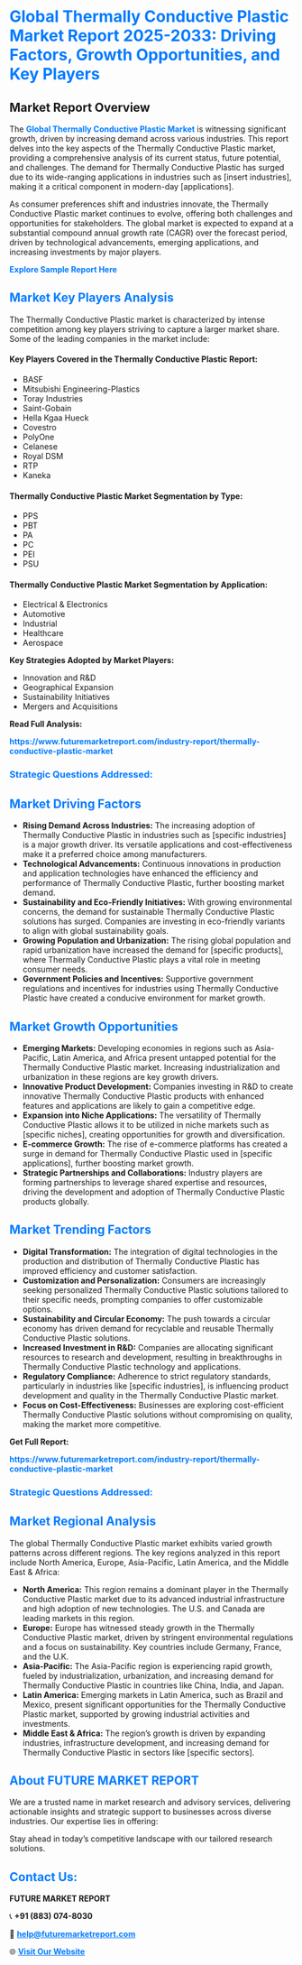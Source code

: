 <h1 style="color: #007BFF;">Global Thermally Conductive Plastic Market Report 2025-2033: Driving Factors, Growth Opportunities, and Key Players</h1>

<section id="overview">
<h2>Market Report Overview</h2>
<p>The <a href="https://www.futuremarketreport.com/industry-report/thermally-conductive-plastic-market" style="color: #007BFF; text-decoration: none;"><strong>Global Thermally Conductive Plastic Market</strong></a> is witnessing significant growth, driven by increasing demand across various industries. This report delves into the key aspects of the Thermally Conductive Plastic market, providing a comprehensive analysis of its current status, future potential, and challenges. The demand for Thermally Conductive Plastic has surged due to its wide-ranging applications in industries such as [insert industries], making it a critical component in modern-day [applications].</p>
<p>As consumer preferences shift and industries innovate, the Thermally Conductive Plastic market continues to evolve, offering both challenges and opportunities for stakeholders. The global market is expected to expand at a substantial compound annual growth rate (CAGR) over the forecast period, driven by technological advancements, emerging applications, and increasing investments by major players.</p>
</section>

<section id="overview">
<p><a href="https://www.futuremarketreport.com/request-sample/reportId=114602" style="color: #007BFF; text-decoration: none;"><strong>Explore Sample Report Here</strong></a></p>
</section>

<section id="key-players">
<h2 style="color: #007BFF;">Market Key Players Analysis</h2>
<p>The Thermally Conductive Plastic market is characterized by intense competition among key players striving to capture a larger market share. Some of the leading companies in the market include:</p>
<h4>Key Players Covered in the Thermally Conductive Plastic Report:</h4>
<ul><li>BASF</li><li>Mitsubishi Engineering-Plastics</li><li>Toray Industries</li><li>Saint-Gobain</li><li>Hella Kgaa Hueck</li><li>Covestro</li><li>PolyOne</li><li>Celanese</li><li>Royal DSM</li><li>RTP</li><li>Kaneka</li></ul>
<h4>Thermally Conductive Plastic Market Segmentation by Type:</h4>
<ul><li>PPS</li><li>PBT</li><li>PA</li><li>PC</li><li>PEI</li><li>PSU</li></ul>

<h4>Thermally Conductive Plastic Market Segmentation by Application:</h4>
<ul><li>Electrical &amp; Electronics</li><li>Automotive</li><li>Industrial</li><li>Healthcare</li><li>Aerospace</li></ul>
<p><strong>Key Strategies Adopted by Market Players:</strong></p>
<ul>
<li>Innovation and R&D</li>
<li>Geographical Expansion</li>
<li>Sustainability Initiatives</li>
<li>Mergers and Acquisitions</li>
</ul>
</section>

<section>
<p><strong>Read Full Analysis: </strong></p><a href="https://www.futuremarketreport.com/industry-report/thermally-conductive-plastic-market" style="color: #007BFF; text-decoration: none;"><strong>https://www.futuremarketreport.com/industry-report/thermally-conductive-plastic-market</strong></a>
<h3 style="color: #007BFF;">Strategic Questions Addressed:</h3>
</section>

<section id="driving-factors">
<h2 style="color: #007BFF;">Market Driving Factors</h2>
<ul>
<li><strong>Rising Demand Across Industries:</strong> The increasing adoption of Thermally Conductive Plastic in industries such as [specific industries] is a major growth driver. Its versatile applications and cost-effectiveness make it a preferred choice among manufacturers.</li>
<li><strong>Technological Advancements:</strong> Continuous innovations in production and application technologies have enhanced the efficiency and performance of Thermally Conductive Plastic, further boosting market demand.</li>
<li><strong>Sustainability and Eco-Friendly Initiatives:</strong> With growing environmental concerns, the demand for sustainable Thermally Conductive Plastic solutions has surged. Companies are investing in eco-friendly variants to align with global sustainability goals.</li>
<li><strong>Growing Population and Urbanization:</strong> The rising global population and rapid urbanization have increased the demand for [specific products], where Thermally Conductive Plastic plays a vital role in meeting consumer needs.</li>
<li><strong>Government Policies and Incentives:</strong> Supportive government regulations and incentives for industries using Thermally Conductive Plastic have created a conducive environment for market growth.</li>
</ul>
</section>

<section id="growth-opportunities">
<h2 style="color: #007BFF;">Market Growth Opportunities</h2>
<ul>
<li><strong>Emerging Markets:</strong> Developing economies in regions such as Asia-Pacific, Latin America, and Africa present untapped potential for the Thermally Conductive Plastic market. Increasing industrialization and urbanization in these regions are key growth drivers.</li>
<li><strong>Innovative Product Development:</strong> Companies investing in R&D to create innovative Thermally Conductive Plastic products with enhanced features and applications are likely to gain a competitive edge.</li>
<li><strong>Expansion into Niche Applications:</strong> The versatility of Thermally Conductive Plastic allows it to be utilized in niche markets such as [specific niches], creating opportunities for growth and diversification.</li>
<li><strong>E-commerce Growth:</strong> The rise of e-commerce platforms has created a surge in demand for Thermally Conductive Plastic used in [specific applications], further boosting market growth.</li>
<li><strong>Strategic Partnerships and Collaborations:</strong> Industry players are forming partnerships to leverage shared expertise and resources, driving the development and adoption of Thermally Conductive Plastic products globally.</li>
</ul>
</section>

<section id="trending-factors">
<h2 style="color: #007BFF;">Market Trending Factors</h2>
<ul>
<li><strong>Digital Transformation:</strong> The integration of digital technologies in the production and distribution of Thermally Conductive Plastic has improved efficiency and customer satisfaction.</li>
<li><strong>Customization and Personalization:</strong> Consumers are increasingly seeking personalized Thermally Conductive Plastic solutions tailored to their specific needs, prompting companies to offer customizable options.</li>
<li><strong>Sustainability and Circular Economy:</strong> The push towards a circular economy has driven demand for recyclable and reusable Thermally Conductive Plastic solutions.</li>
<li><strong>Increased Investment in R&D:</strong> Companies are allocating significant resources to research and development, resulting in breakthroughs in Thermally Conductive Plastic technology and applications.</li>
<li><strong>Regulatory Compliance:</strong> Adherence to strict regulatory standards, particularly in industries like [specific industries], is influencing product development and quality in the Thermally Conductive Plastic market.</li>
<li><strong>Focus on Cost-Effectiveness:</strong> Businesses are exploring cost-efficient Thermally Conductive Plastic solutions without compromising on quality, making the market more competitive.</li>
</ul>
</section>

<section>
<p><strong>Get Full Report: </strong></p><a href="https://www.futuremarketreport.com/industry-report/thermally-conductive-plastic-market" style="color: #007BFF; text-decoration: none;"><strong>https://www.futuremarketreport.com/industry-report/thermally-conductive-plastic-market</strong></a>
<h3 style="color: #007BFF;">Strategic Questions Addressed:</h3>
</section>


<section id="regional-analysis">
<h2 style="color: #007BFF;">Market Regional Analysis</h2>
<p>The global Thermally Conductive Plastic market exhibits varied growth patterns across different regions. The key regions analyzed in this report include North America, Europe, Asia-Pacific, Latin America, and the Middle East & Africa:</p>
<ul>
<li><strong>North America:</strong> This region remains a dominant player in the Thermally Conductive Plastic market due to its advanced industrial infrastructure and high adoption of new technologies. The U.S. and Canada are leading markets in this region.</li>
<li><strong>Europe:</strong> Europe has witnessed steady growth in the Thermally Conductive Plastic market, driven by stringent environmental regulations and a focus on sustainability. Key countries include Germany, France, and the U.K.</li>
<li><strong>Asia-Pacific:</strong> The Asia-Pacific region is experiencing rapid growth, fueled by industrialization, urbanization, and increasing demand for Thermally Conductive Plastic in countries like China, India, and Japan.</li>
<li><strong>Latin America:</strong> Emerging markets in Latin America, such as Brazil and Mexico, present significant opportunities for the Thermally Conductive Plastic market, supported by growing industrial activities and investments.</li>
<li><strong>Middle East & Africa:</strong> The region’s growth is driven by expanding industries, infrastructure development, and increasing demand for Thermally Conductive Plastic in sectors like [specific sectors].</li>
</ul>
</section>

<footer>
<h2 style="color: #007BFF;">About FUTURE MARKET REPORT</h2>
<p>We are a trusted name in market research and advisory services, delivering actionable insights and strategic support to businesses across diverse industries. Our expertise lies in offering:</p>

<p>Stay ahead in today’s competitive landscape with our tailored research solutions.</p>

<h2 style="color: #007BFF;">Contact Us:</h2>
<p><strong>FUTURE MARKET REPORT</strong></p>
<p>📞 <strong>+91 (883) 074-8030</strong></p>
<p>📧 <strong><a href="mailto:help@futuremarketreport.com" style="color: #007BFF;">help@futuremarketreport.com</a></strong></p>
<p>🌐 <strong><a href="https://www.futuremarketreport.com/" style="color: #007BFF;">Visit Our Website</a></strong></p>
</footer>